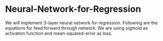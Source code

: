 # Neural-Network-for-Regression
We will implement 3-layer neural network for regression. Following are the equations for feed forward through network. We are using sigmoid as activation function and mean-squared-error as loss.
